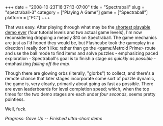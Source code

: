 +++
date = "2008-10-23T18:37:13-07:00"
title = "Spectraball"
slug = "spectraball-3"
category = ["Playing A Game"]
game = ["Spectraball"]
platform = ["PC"]
+++

That was easy.  After playing through what may be the <a href="http://store.steampowered.com/app/18310/">shortest playable demo ever</a> (four tutorial levels and two actual game levels), I'm now reconsidering dropping a measly $10 on Spectraball.  The game mechanics are just as I'd hoped they would be, but Flashcube took the gameplay in a direction I really don't like: rather than go the <game:Metroid Prime> route and use the ball mode to find items and solve puzzles - emphasizing paced exploration - Spectraball's goal is to finish a stage <i>as quickly as possible</i> - emphasizing <i>falling off the map</i>.

Though there are glowing orbs (literally, "glorbs") to collect, and there's a remote chance that later stages incorporate some sort of puzzle dynamic, the game is, very clearly, primarily about going as fast as possible.  There are even leaderboards for level completion speed; which, when the top times for the two demo stages are each under <i>four seconds</i>, seems pretty pointless.

Well, fuck.

<i>Progress: Gave Up -- Finished ultra-short demo</i>